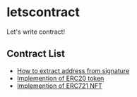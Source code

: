 # letscontract
Let's write contract!


## Contract List
* [How to extract address from signature](contracts/AddressValidations.sol)
* [Implemention of ERC20 token](contracts/MyToken.sol)
* [Implemention of ERC721 NFT](contracts/MyNFT.sol)
